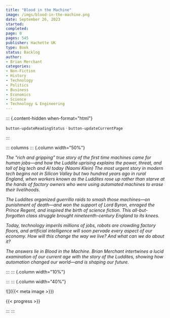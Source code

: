 ```yaml
---
title: "Blood in the Machine"
image: /imgs/blood-in-the-machine.png
date: September 26, 2023
started: 
completed: 
page: 0
pages: 545
publisher: Hachette UK
type: Book
status: Backlog
author: 
- Brian Merchant
categories:
- Non-Fiction
- History
- Technology
- Politics
- Business
- Economics
- Science
- Technology & Engineering
---
```


::: {.content-hidden when-format="html"}

`button-updateReadingStatus`  · `button-updateCurrentPage`

:::

::: columns
::: {.column width="50%"}

*The "rich and gripping" true story of the first time machines came for human jobs—and how the Luddite uprising explains the power, threat, and toll of big tech and AI today (Naomi Klein) The most urgent story in modern tech begins not in Silicon Valley but two hundred years ago in rural England, when workers known as the Luddites rose up rather than starve at the hands of factory owners who were using automated machines to erase their livelihoods.*

*The Luddites organized guerrilla raids to smash those machines—on punishment of death—and won the support of Lord Byron, enraged the Prince Regent, and inspired the birth of science fiction. This all-but-forgotten class struggle brought nineteenth-century England to its knees.*

*Today, technology imperils millions of jobs, robots are crowding factory floors, and artificial intelligence will soon pervade every aspect of our economy. How will this change the way we live? And what can we do about it?*

*The answers lie in Blood in the Machine. Brian Merchant intertwines a lucid examination of our current age with the story of the Luddites, showing how automation changed our world—and is shaping our future.*

:::
::: {.column width="10%"}
<!-- empty column to create gap -->
:::
::: {.column width="40%"}

![]({{< meta image >}})

{{< progress >}}

:::
:::
